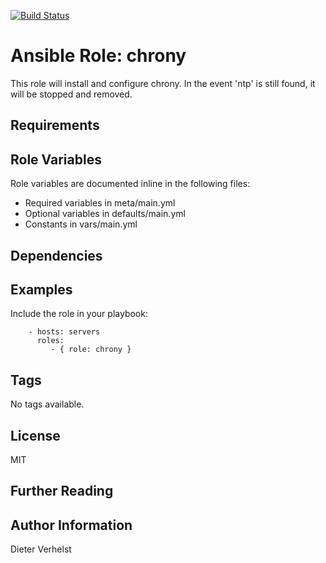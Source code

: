 [![Build Status](https://travis-ci.com/fiaasco/chrony.svg?branch=master)](https://travis-ci.com/fiaasco/chrony)

# Ansible Role: chrony

This role will install and configure chrony.
In the event 'ntp' is still found, it will be stopped and removed.

## Requirements



## Role Variables


Role variables are documented inline in the following files:
- Required variables in meta/main.yml
- Optional variables in defaults/main.yml
- Constants in vars/main.yml


## Dependencies


## Examples

Include the role in your playbook:

```
    - hosts: servers
      roles:
         - { role: chrony }
```

## Tags

No tags available.

## License

MIT

## Further Reading



## Author Information

Dieter Verhelst
